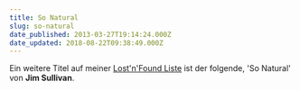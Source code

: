 ```yaml
---
title: So Natural
slug: so-natural
date_published: 2013-03-27T19:14:24.000Z
date_updated: 2018-08-22T09:38:49.000Z
---
```


Ein weitere Titel auf meiner [Lost'n'Found Liste](http://zurueckzumbeton.com/tag/lostnfound) ist der folgende, 'So Natural' von **Jim Sullivan**.
